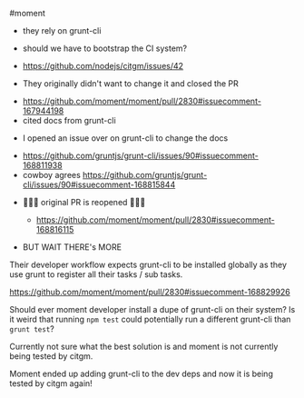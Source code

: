 #moment

* they rely on grunt-cli
* should we have to bootstrap the CI system?
* https://github.com/nodejs/citgm/issues/42

* They originally didn't want to change it and closed the PR
 - https://github.com/moment/moment/pull/2830#issuecomment-167944198
 - cited docs from grunt-cli
 
* I opened an issue over on grunt-cli to change the docs
 - https://github.com/gruntjs/grunt-cli/issues/90#issuecomment-168811938
 - cowboy agrees https://github.com/gruntjs/grunt-cli/issues/90#issuecomment-168815844

* 🎉🎉🎉 original PR is reopened 🎉🎉🎉
  - https://github.com/moment/moment/pull/2830#issuecomment-168816115
  
* BUT WAIT THERE's MORE

Their developer workflow expects grunt-cli to be installed globally as they use grunt to register all their tasks / sub tasks.

https://github.com/moment/moment/pull/2830#issuecomment-168829926

Should ever moment developer install a dupe of grunt-cli on their system? Is it weird that running ```npm test``` could potentially run a different grunt-cli than ```grunt test```?

Currently not sure what the best solution is and moment is not currently being tested by citgm.

Moment ended up adding grunt-cli to the dev deps and now it is being tested by citgm again!
